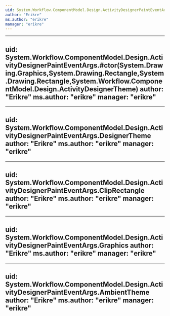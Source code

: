 ```yaml
---
uid: System.Workflow.ComponentModel.Design.ActivityDesignerPaintEventArgs
author: "Erikre"
ms.author: "erikre"
manager: "erikre"
---
```


---
uid: System.Workflow.ComponentModel.Design.ActivityDesignerPaintEventArgs.#ctor(System.Drawing.Graphics,System.Drawing.Rectangle,System.Drawing.Rectangle,System.Workflow.ComponentModel.Design.ActivityDesignerTheme)
author: "Erikre"
ms.author: "erikre"
manager: "erikre"
---

---
uid: System.Workflow.ComponentModel.Design.ActivityDesignerPaintEventArgs.DesignerTheme
author: "Erikre"
ms.author: "erikre"
manager: "erikre"
---

---
uid: System.Workflow.ComponentModel.Design.ActivityDesignerPaintEventArgs.ClipRectangle
author: "Erikre"
ms.author: "erikre"
manager: "erikre"
---

---
uid: System.Workflow.ComponentModel.Design.ActivityDesignerPaintEventArgs.Graphics
author: "Erikre"
ms.author: "erikre"
manager: "erikre"
---

---
uid: System.Workflow.ComponentModel.Design.ActivityDesignerPaintEventArgs.AmbientTheme
author: "Erikre"
ms.author: "erikre"
manager: "erikre"
---
